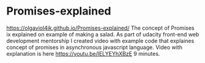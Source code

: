 # Promises-explained
https://olgaviol4ik.github.io/Promises-explained/
The concept of Promises ix explained on example of making a salad.
As part of udacity front-end web development mentorship I created video with example code that explaines concept of promises in asynchronous javascript language.
Video with explanation is here https://youtu.be/lELYEYhXBzE 9 minutes.
